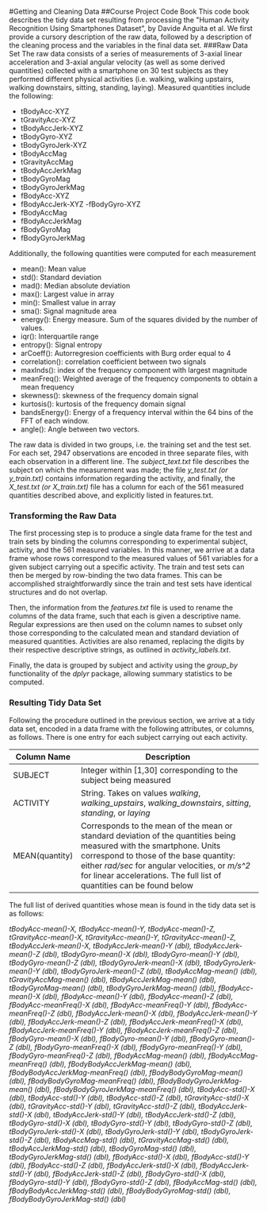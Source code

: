 #Getting and Cleaning Data
##Course Project Code Book
This code book describes the tidy data set resulting from processing the "Human Activity Recognition Using Smartphones Dataset", by Davide Anguita et al. We first provide a cursory description of the raw data, followed by a description of the cleaning process and the variables in the final data set.
###Raw Data Set
 The raw data consists of a series of measurements of 3-axial linear acceleration and 3-axial angular velocity (as well as some derived quantities) collected with a smartphone on 30 test subjects as they performed different physical activities (i.e. walking, walking upstairs, walking downstairs, sitting, standing, laying). Measured quantities include the following:

  - tBodyAcc-XYZ
  - tGravityAcc-XYZ
  - tBodyAccJerk-XYZ
  - tBodyGyro-XYZ
  - tBodyGyroJerk-XYZ
  - tBodyAccMag
  - tGravityAccMag
  - tBodyAccJerkMag
  - tBodyGyroMag
  - tBodyGyroJerkMag
  - fBodyAcc-XYZ
  - fBodyAccJerk-XYZ
  -fBodyGyro-XYZ
  - fBodyAccMag
  - fBodyAccJerkMag
  - fBodyGyroMag
  - fBodyGyroJerkMag

Additionally, the following quantities were computed for each measurement

  - mean(): Mean value
  - std(): Standard deviation
  - mad(): Median absolute deviation 
  - max(): Largest value in array
  - min(): Smallest value in array
  - sma(): Signal magnitude area
  - energy(): Energy measure. Sum of the squares divided by the number of values. 
  - iqr(): Interquartile range 
  - entropy(): Signal entropy
  - arCoeff(): Autorregresion coefficients with Burg order equal to 4
  - correlation(): correlation coefficient between two signals
  - maxInds(): index of the frequency component with largest magnitude
  - meanFreq(): Weighted average of the frequency components to obtain a mean frequency
  - skewness(): skewness of the frequency domain signal 
  - kurtosis(): kurtosis of the frequency domain signal 
  - bandsEnergy(): Energy of a frequency interval within the 64 bins of the FFT of each window.
  - angle(): Angle between two vectors.

The raw data is divided in two groups, i.e. the training set and the test set. For each set, 2947 observations are encoded in three separate files, with each observation in a different line. The *subject_text.txt* file describes the subject on which the measurement was made; the file *y_test.txt (or y_train.txt)* contains information regarding the activity, and finally, the *X_test.txt (or X_train.txt)* file has a column for each of the 561 measured quantities described above, and explicitly listed in features.txt.

### Transforming the Raw Data

The first processing step is to produce a single data frame for the test and train sets by binding the columns corresponding to experimental subject, activity, and the 561 measured variables. In this manner, we arrive at a data frame whose rows correspond to the measured values of 561 variables for a given subject carrying out a specific activity. The train and test sets can then be merged by row-binding the two data frames. This can be accomplished straightforwardly since the train and test sets have identical structures and do not overlap. 

Then, the information from the *features.txt* file is used to rename the columns of the data frame, such that each is given a descriptive name. Regular expressions are then used on the column names to subset only those corresponding to the calculated mean and standard deviation of measured quantities. Activities are also renamed, replacing the digits by their respective descriptive strings, as outlined in *activity_labels.txt*.

Finally, the data is grouped by subject and activity using the *group_by* functionality of the *dplyr* package, allowing summary statistics to be computed.

### Resulting Tidy Data Set

Following the procedure outlined in the previous section, we arrive at a tidy data set, encoded in a data frame with the following attributes, or columns, as follows. There is one entry for each subject carrying out each activity.

| Column Name   | Description   |
| ------------- | ------------- |
| SUBJECT       | Integer within [1,30] corresponding to the subject being measured  |
| ACTIVITY | String. Takes on values *walking*, *walking_upstairs*, *walking_downstairs*, *sitting*, *standing*, or *laying*  |
|MEAN(quantity)|Corresponds to the mean of the mean or standard deviation of the quantities being measured with the smartphone. Units correspond to those of the base quantity: either *rad/sec* for angular velocities, or *m/s^2* for linear accelerations. The full list of quantities can be found below |

The full list of derived quantities whose mean is found in the tidy data set is as follows:

*tBodyAcc-mean()-X, tBodyAcc-mean()-Y, tBodyAcc-mean()-Z, tGravityAcc-mean()-X, tGravityAcc-mean()-Y, tGravityAcc-mean()-Z, tBodyAccJerk-mean()-X,
tBodyAccJerk-mean()-Y (dbl), tBodyAccJerk-mean()-Z (dbl), tBodyGyro-mean()-X (dbl), tBodyGyro-mean()-Y (dbl), tBodyGyro-mean()-Z (dbl),
  tBodyGyroJerk-mean()-X (dbl), tBodyGyroJerk-mean()-Y (dbl), tBodyGyroJerk-mean()-Z (dbl), tBodyAccMag-mean() (dbl), tGravityAccMag-mean() (dbl), tBodyAccJerkMag-mean()
  (dbl), tBodyGyroMag-mean() (dbl), tBodyGyroJerkMag-mean() (dbl), fBodyAcc-mean()-X (dbl), fBodyAcc-mean()-Y (dbl), fBodyAcc-mean()-Z (dbl), fBodyAcc-meanFreq()-X (dbl),
  fBodyAcc-meanFreq()-Y (dbl), fBodyAcc-meanFreq()-Z (dbl), fBodyAccJerk-mean()-X (dbl), fBodyAccJerk-mean()-Y (dbl), fBodyAccJerk-mean()-Z (dbl), fBodyAccJerk-meanFreq()-X
  (dbl), fBodyAccJerk-meanFreq()-Y (dbl), fBodyAccJerk-meanFreq()-Z (dbl), fBodyGyro-mean()-X (dbl), fBodyGyro-mean()-Y (dbl), fBodyGyro-mean()-Z (dbl),
  fBodyGyro-meanFreq()-X (dbl), fBodyGyro-meanFreq()-Y (dbl), fBodyGyro-meanFreq()-Z (dbl), fBodyAccMag-mean() (dbl), fBodyAccMag-meanFreq() (dbl), fBodyBodyAccJerkMag-mean()
  (dbl), fBodyBodyAccJerkMag-meanFreq() (dbl), fBodyBodyGyroMag-mean() (dbl), fBodyBodyGyroMag-meanFreq() (dbl), fBodyBodyGyroJerkMag-mean() (dbl),
  fBodyBodyGyroJerkMag-meanFreq() (dbl), tBodyAcc-std()-X (dbl), tBodyAcc-std()-Y (dbl), tBodyAcc-std()-Z (dbl), tGravityAcc-std()-X (dbl), tGravityAcc-std()-Y (dbl),
  tGravityAcc-std()-Z (dbl), tBodyAccJerk-std()-X (dbl), tBodyAccJerk-std()-Y (dbl), tBodyAccJerk-std()-Z (dbl), tBodyGyro-std()-X (dbl), tBodyGyro-std()-Y (dbl),
  tBodyGyro-std()-Z (dbl), tBodyGyroJerk-std()-X (dbl), tBodyGyroJerk-std()-Y (dbl), tBodyGyroJerk-std()-Z (dbl), tBodyAccMag-std() (dbl), tGravityAccMag-std() (dbl),
  tBodyAccJerkMag-std() (dbl), tBodyGyroMag-std() (dbl), tBodyGyroJerkMag-std() (dbl), fBodyAcc-std()-X (dbl), fBodyAcc-std()-Y (dbl), fBodyAcc-std()-Z (dbl),
  fBodyAccJerk-std()-X (dbl), fBodyAccJerk-std()-Y (dbl), fBodyAccJerk-std()-Z (dbl), fBodyGyro-std()-X (dbl), fBodyGyro-std()-Y (dbl), fBodyGyro-std()-Z (dbl),
  fBodyAccMag-std() (dbl), fBodyBodyAccJerkMag-std() (dbl), fBodyBodyGyroMag-std() (dbl), fBodyBodyGyroJerkMag-std() (dbl)*
